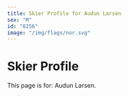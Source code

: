 ```yaml
---
title: Skier Profile for Audun Larsen
sex: "M"
id: "8256"
image: "/img/flags/nor.svg" 
---
```


# Skier Profile

This page is for: Audun Larsen.
    